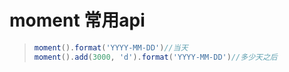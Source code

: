 # moment 常用api

> ```js
> moment().format('YYYY-MM-DD')//当天
> moment().add(3000, 'd').format('YYYY-MM-DD')//多少天之后
> ```
>
> 